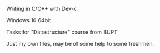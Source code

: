 Writing in C/C++ with Dev-c

Windows 10 64bit

Tasks for "Datastructure" course from BUPT

Just my own files, may be of some help to some freshmen.


